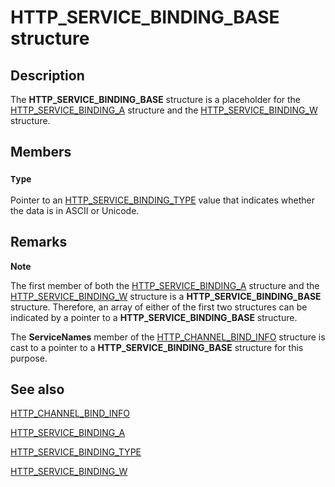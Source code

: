 # HTTP_SERVICE_BINDING_BASE structure

## Description

The **HTTP_SERVICE_BINDING_BASE** structure is a placeholder for the [HTTP_SERVICE_BINDING_A](https://learn.microsoft.com/windows/desktop/api/http/ns-http-http_service_binding_a) structure and the [HTTP_SERVICE_BINDING_W](https://learn.microsoft.com/windows/desktop/api/http/ns-http-http_service_binding_w) structure.

## Members

### `Type`

Pointer to an [HTTP_SERVICE_BINDING_TYPE](https://learn.microsoft.com/windows/desktop/api/http/ne-http-http_service_binding_type) value that indicates whether the data is in ASCII or Unicode.

## Remarks

**Note**

The first member of both the [HTTP_SERVICE_BINDING_A](https://learn.microsoft.com/windows/desktop/api/http/ns-http-http_service_binding_a) structure and the [HTTP_SERVICE_BINDING_W](https://learn.microsoft.com/windows/desktop/api/http/ns-http-http_service_binding_w) structure is a **HTTP_SERVICE_BINDING_BASE** structure. Therefore, an array of either of the first two structures can be indicated by a pointer to a **HTTP_SERVICE_BINDING_BASE** structure.

The **ServiceNames** member of the [HTTP_CHANNEL_BIND_INFO](https://learn.microsoft.com/windows/desktop/api/http/ns-http-http_channel_bind_info) structure is cast to a pointer to a **HTTP_SERVICE_BINDING_BASE** structure for this purpose.

## See also

[HTTP_CHANNEL_BIND_INFO](https://learn.microsoft.com/windows/desktop/api/http/ns-http-http_channel_bind_info)

[HTTP_SERVICE_BINDING_A](https://learn.microsoft.com/windows/desktop/api/http/ns-http-http_service_binding_a)

[HTTP_SERVICE_BINDING_TYPE](https://learn.microsoft.com/windows/desktop/api/http/ne-http-http_service_binding_type)

[HTTP_SERVICE_BINDING_W](https://learn.microsoft.com/windows/desktop/api/http/ns-http-http_service_binding_w)